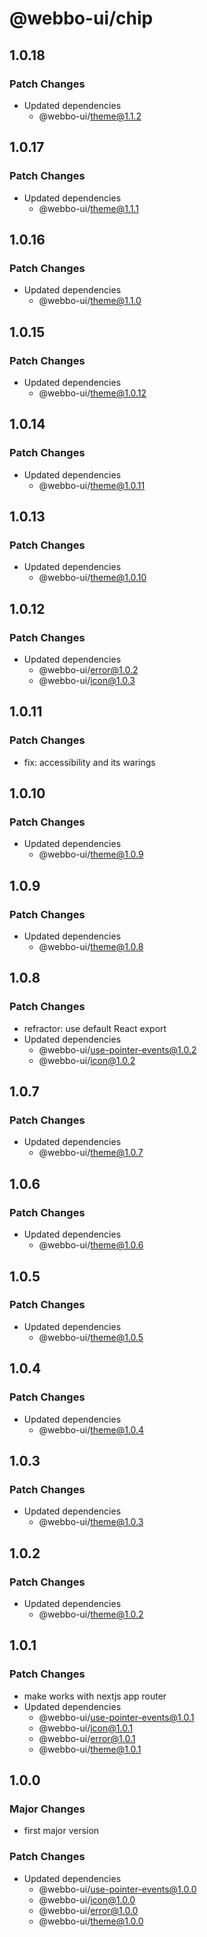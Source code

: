 # @webbo-ui/chip

## 1.0.18

### Patch Changes

- Updated dependencies
  - @webbo-ui/theme@1.1.2

## 1.0.17

### Patch Changes

- Updated dependencies
  - @webbo-ui/theme@1.1.1

## 1.0.16

### Patch Changes

- Updated dependencies
  - @webbo-ui/theme@1.1.0

## 1.0.15

### Patch Changes

- Updated dependencies
  - @webbo-ui/theme@1.0.12

## 1.0.14

### Patch Changes

- Updated dependencies
  - @webbo-ui/theme@1.0.11

## 1.0.13

### Patch Changes

- Updated dependencies
  - @webbo-ui/theme@1.0.10

## 1.0.12

### Patch Changes

- Updated dependencies
  - @webbo-ui/error@1.0.2
  - @webbo-ui/icon@1.0.3

## 1.0.11

### Patch Changes

- fix: accessibility and its warings

## 1.0.10

### Patch Changes

- Updated dependencies
  - @webbo-ui/theme@1.0.9

## 1.0.9

### Patch Changes

- Updated dependencies
  - @webbo-ui/theme@1.0.8

## 1.0.8

### Patch Changes

- refractor: use default React export
- Updated dependencies
  - @webbo-ui/use-pointer-events@1.0.2
  - @webbo-ui/icon@1.0.2

## 1.0.7

### Patch Changes

- Updated dependencies
  - @webbo-ui/theme@1.0.7

## 1.0.6

### Patch Changes

- Updated dependencies
  - @webbo-ui/theme@1.0.6

## 1.0.5

### Patch Changes

- Updated dependencies
  - @webbo-ui/theme@1.0.5

## 1.0.4

### Patch Changes

- Updated dependencies
  - @webbo-ui/theme@1.0.4

## 1.0.3

### Patch Changes

- Updated dependencies
  - @webbo-ui/theme@1.0.3

## 1.0.2

### Patch Changes

- Updated dependencies
  - @webbo-ui/theme@1.0.2

## 1.0.1

### Patch Changes

- make works with nextjs app router
- Updated dependencies
  - @webbo-ui/use-pointer-events@1.0.1
  - @webbo-ui/icon@1.0.1
  - @webbo-ui/error@1.0.1
  - @webbo-ui/theme@1.0.1

## 1.0.0

### Major Changes

- first major version

### Patch Changes

- Updated dependencies
  - @webbo-ui/use-pointer-events@1.0.0
  - @webbo-ui/icon@1.0.0
  - @webbo-ui/error@1.0.0
  - @webbo-ui/theme@1.0.0
